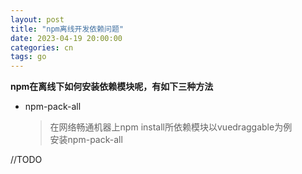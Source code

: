 ```yaml
---
layout: post
title: "npm离线开发依赖问题"
date: 2023-04-19 20:00:00
categories: cn
tags: go
---
```


**npm在离线下如何安装依赖模块呢，有如下三种方法**

* npm-pack-all    
  > 在网络畅通机器上npm install所依赖模块以vuedraggable为例   
  安装npm-pack-all
  
//TODO